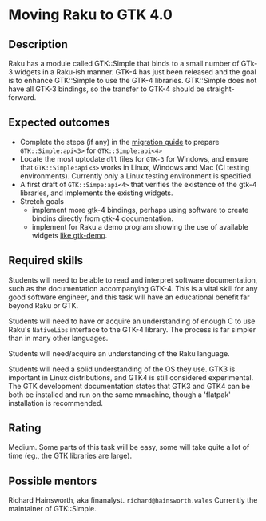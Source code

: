 Moving Raku to GTK 4.0
==================================

Description
-----------

Raku has a module called GTK::Simple that binds to a small number of GTk-3 widgets in a Raku-ish manner. GTK-4 has
just been released and the goal is to enhance GTK::Simple to use the GTK-4 libraries. GTK::Simple does not
have all GTK-3 bindings, so the transfer to GTK-4 should be straight-forward.


Expected outcomes
-----------------
- Complete the steps (if any) in the [migration guide](https://developer.gnome.org/gtk4/unstable/gtk-migrating-3-to-4.html)
to prepare `GTK::Simple:api<3>` for `GTK::Simple:api<4>`
- Locate the most uptodate `dll` files for `GTK-3` for Windows, and ensure that `GTK::Simple:api<3>` works in Linux, Windows
and Mac (CI testing environments). Currently only a Linux testing environment is specified. 
- A first draft of `GTK::Simpe:api<4>` that verifies the existence of the gtk-4 libraries, and implements the existing
widgets.
- Stretch goals
  * implement more gtk-4 bindings, perhaps using software to create bindins directly from gtk-4 documentation.
  * implement for Raku a demo program showing the use of available widgets [like gtk-demo](https://developer.gnome.org/gtk4/stable/gtk4-demo.html).


Required skills
---------------

Students will need to be able to read and interpret software documentation, such as the documentation accompanying
GTK-4. This is a vital skill for any good software engineer, and this task will have an educational benefit far
beyond Raku or GTK.

Students will need to have or acquire an understanding of enough C to use Raku's `NativeLibs` 
interface to the GTK-4 library. The process is 
far simpler than in many other languages.

Students will need/acquire an understanding of the Raku language.

Students will need a solid understanding of the OS they use. GTK3 is important in Linux distributions, and GTK4
is still considered experimental. The GTK development documentation states that GTK3 and GTK4 can be both be installed
and run on the same mmachine, though a 'flatpak' installation is recommended.


Rating
------

Medium. Some parts of this task will be easy, some will take quite a lot of time (eg., the GTK libraries are large).


Possible mentors
----------------

Richard Hainsworth, aka finanalyst.  `richard@hainsworth.wales` Currently the maintainer of GTK::Simple.


